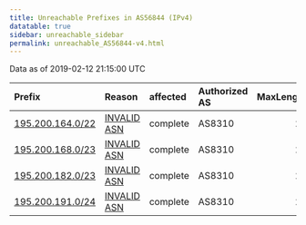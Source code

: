 ```yaml
---
title: Unreachable Prefixes in AS56844 (IPv4)
datatable: true
sidebar: unreachable_sidebar
permalink: unreachable_AS56844-v4.html
---
```


Data as of 2019-02-12 21:15:00 UTC


<div class="datatable-begin"></div>

| Prefix                                                     | Reason                                                                                                  | affected   | Authorized AS   |   MaxLength | Anchor                                         |   unreachable /24s |
|:-----------------------------------------------------------|:--------------------------------------------------------------------------------------------------------|:-----------|:----------------|------------:|:-----------------------------------------------|-------------------:|
| [195.200.164.0/22](https://stat.ripe.net/195.200.164.0/22) | [INVALID ASN](https://rpki-validator.ripe.net/announcement-preview?asn=AS56844&prefix=195.200.164.0/22) | complete   | AS8310          |          22 | [RIPE](unreachable_RIPE_NCC_RPKI_Root-v4.html) |                  4 |
| [195.200.168.0/23](https://stat.ripe.net/195.200.168.0/23) | [INVALID ASN](https://rpki-validator.ripe.net/announcement-preview?asn=AS56844&prefix=195.200.168.0/23) | complete   | AS8310          |          23 | [RIPE](unreachable_RIPE_NCC_RPKI_Root-v4.html) |                  2 |
| [195.200.182.0/23](https://stat.ripe.net/195.200.182.0/23) | [INVALID ASN](https://rpki-validator.ripe.net/announcement-preview?asn=AS56844&prefix=195.200.182.0/23) | complete   | AS8310          |          23 | [RIPE](unreachable_RIPE_NCC_RPKI_Root-v4.html) |                  2 |
| [195.200.191.0/24](https://stat.ripe.net/195.200.191.0/24) | [INVALID ASN](https://rpki-validator.ripe.net/announcement-preview?asn=AS56844&prefix=195.200.191.0/24) | complete   | AS8310          |          24 | [RIPE](unreachable_RIPE_NCC_RPKI_Root-v4.html) |                  1 |

<div class="datatable-end"></div>